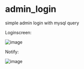 # admin_login
simple admin login with mysql query

Loginscreen:

![image](https://user-images.githubusercontent.com/99101632/213761865-1744a746-7d4b-4ad9-b5a3-222712af102e.png)


Notify:

![image](https://user-images.githubusercontent.com/99101632/213762064-360b2a4e-7e5f-4ab7-aa00-37a957ca835a.png)
